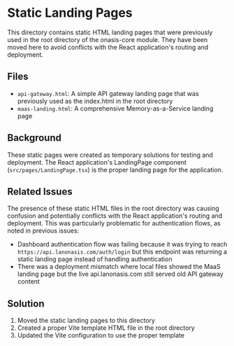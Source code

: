 # Static Landing Pages

This directory contains static HTML landing pages that were previously used in the root directory of the onasis-core module. They have been moved here to avoid conflicts with the React application's routing and deployment.

## Files

- `api-gateway.html`: A simple API gateway landing page that was previously used as the index.html in the root directory
- `maas-landing.html`: A comprehensive Memory-as-a-Service landing page

## Background

These static pages were created as temporary solutions for testing and deployment. The React application's LandingPage component (`src/pages/LandingPage.tsx`) is the proper landing page for the application.

## Related Issues

The presence of these static HTML files in the root directory was causing confusion and potentially conflicts with the React application's routing and deployment. This was particularly problematic for authentication flows, as noted in previous issues:

- Dashboard authentication flow was failing because it was trying to reach `https://api.lanonasis.com/auth/login` but this endpoint was returning a static landing page instead of handling authentication
- There was a deployment mismatch where local files showed the MaaS landing page but the live api.lanonasis.com still served old API gateway content

## Solution

1. Moved the static landing pages to this directory
2. Created a proper Vite template HTML file in the root directory
3. Updated the Vite configuration to use the proper template
